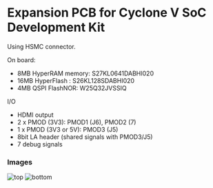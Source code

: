 # Expansion PCB for Cyclone V SoC Development Kit

Using HSMC connector.

On board:
- 8MB HyperRAM memory: S27KL0641DABHI020
- 16MB HyperFlash : S26KL128SDABHI020
- 4MB QSPI FlashNOR: W25Q32JVSSIQ

I/O
- HDMI output
- 2 x PMOD (3V3): PMOD1 (J6), PMOD2 (7)
- 1 x PMOD (3V3 or 5V): PMOD3 (J5)
- 8bit LA header (shared signals with PMOD3/J5)
- 7 debug signals

### Images
![top](https://embelon.github.io/hyperram_cyclonev_pcb/top.png)
![bottom](https://embelon.github.io/hyperram_cyclonev_pcb/bottom.png)
